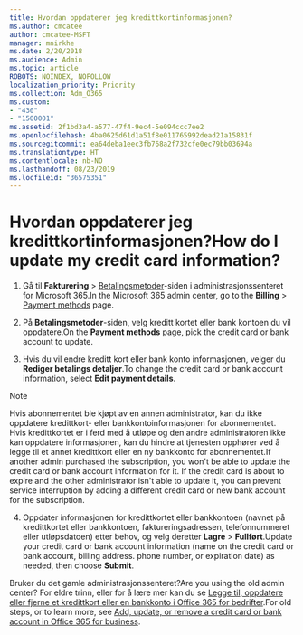 ```yaml
---
title: Hvordan oppdaterer jeg kredittkortinformasjonen?
ms.author: cmcatee
author: cmcatee-MSFT
manager: mnirkhe
ms.date: 2/20/2018
ms.audience: Admin
ms.topic: article
ROBOTS: NOINDEX, NOFOLLOW
localization_priority: Priority
ms.collection: Adm_O365
ms.custom:
- "430"
- "1500001"
ms.assetid: 2f1bd3a4-a577-47f4-9ec4-5e094ccc7ee2
ms.openlocfilehash: 4ba0625d61d1a51f8e011765992dead21a15831f
ms.sourcegitcommit: ea64deba1eec3fb768a2f732cfe0ec79bb03694a
ms.translationtype: HT
ms.contentlocale: nb-NO
ms.lasthandoff: 08/23/2019
ms.locfileid: "36575351"
---
```

# <a name="how-do-i-update-my-credit-card-information"></a><span data-ttu-id="c0694-102">Hvordan oppdaterer jeg kredittkortinformasjonen?</span><span class="sxs-lookup"><span data-stu-id="c0694-102">How do I update my credit card information?</span></span>

1. <span data-ttu-id="c0694-103">Gå til **Fakturering** \> [Betalingsmetoder](https://go.microsoft.com/fwlink/p/?linkid=842054)-siden i administrasjonssenteret for Microsoft 365.</span><span class="sxs-lookup"><span data-stu-id="c0694-103">In the Microsoft 365 admin center, go to the **Billing** \> [Payment methods](https://go.microsoft.com/fwlink/p/?linkid=842054) page.</span></span>

2. <span data-ttu-id="c0694-104">På **Betalingsmetoder**-siden, velg kreditt kortet eller bank kontoen du vil oppdatere.</span><span class="sxs-lookup"><span data-stu-id="c0694-104">On the **Payment methods** page, pick the credit card or bank account to update.</span></span>

3. <span data-ttu-id="c0694-105">Hvis du vil endre kreditt kort eller bank konto informasjonen, velger du **Rediger betalings detaljer**.</span><span class="sxs-lookup"><span data-stu-id="c0694-105">To change the credit card or bank account information, select **Edit payment details**.</span></span>

> [!NOTE]
> <span data-ttu-id="c0694-p101">Hvis abonnementet ble kjøpt av en annen administrator, kan du ikke oppdatere kredittkort- eller bankkontoinformasjonen for abonnementet. Hvis kredittkortet er i ferd med å utløpe og den andre administratoren ikke kan oppdatere informasjonen, kan du hindre at tjenesten opphører ved å legge til et annet kredittkort eller en ny bankkonto for abonnementet.</span><span class="sxs-lookup"><span data-stu-id="c0694-p101">If another admin purchased the subscription, you won't be able to update the credit card or bank account information for it. If the credit card is about to expire and the other administrator isn't able to update it, you can prevent service interruption by adding a different credit card or new bank account for the subscription.</span></span>

4. <span data-ttu-id="c0694-108">Oppdater informasjonen for kredittkortet eller bankkontoen (navnet på kredittkortet eller bankkontoen, faktureringsadressen, telefonnummeret eller utløpsdatoen) etter behov, og velg deretter **Lagre** > **Fullført**.</span><span class="sxs-lookup"><span data-stu-id="c0694-108">Update your credit card or bank account information (name on the credit card or bank account, billing address. phone number, or expiration date) as needed, then choose **Submit**.</span></span>

<span data-ttu-id="c0694-109">Bruker du det gamle administrasjonssenteret?</span><span class="sxs-lookup"><span data-stu-id="c0694-109">Are you using the old admin center?</span></span> <span data-ttu-id="c0694-110">For eldre trinn, eller for å lære mer kan du se [Legge til, oppdatere eller fjerne et kredittkort eller en bankkonto i Office 365 for bedrifter](https://docs.microsoft.com/office365/admin/subscriptions-and-billing/add-update-or-remove-credit-card-or-bank-account).</span><span class="sxs-lookup"><span data-stu-id="c0694-110">For old steps, or to learn more, see [Add, update, or remove a credit card or bank account in Office 365 for business](https://docs.microsoft.com/office365/admin/subscriptions-and-billing/add-update-or-remove-credit-card-or-bank-account).</span></span>